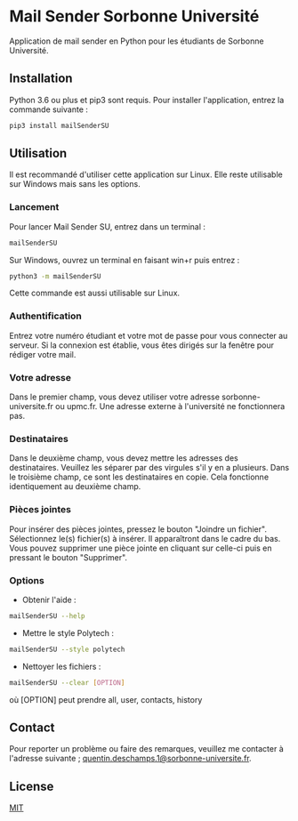 # Mail Sender Sorbonne Université

Application de mail sender en Python pour les étudiants de Sorbonne Université.

## Installation
Python 3.6 ou plus et pip3 sont requis. Pour installer l'application, entrez la commande suivante :

```bash
pip3 install mailSenderSU
```

## Utilisation
Il est recommandé d'utiliser cette application sur Linux. Elle reste utilisable sur Windows mais sans les options.
### Lancement
Pour lancer Mail Sender SU, entrez dans un terminal :
```bash
mailSenderSU
```
Sur Windows, ouvrez un terminal en faisant win+r puis entrez :
```bash
python3 -m mailSenderSU
```
Cette commande est aussi utilisable sur Linux.

### Authentification
Entrez votre numéro étudiant et votre mot de passe pour vous connecter au serveur. Si la connexion est établie, vous êtes dirigés sur la fenêtre pour rédiger votre mail.

### Votre adresse
Dans le premier champ, vous devez utiliser votre adresse sorbonne-universite.fr ou upmc.fr. Une adresse externe à l'université ne fonctionnera pas.

### Destinataires
Dans le deuxième champ, vous devez mettre les adresses des destinataires. Veuillez les séparer par des virgules s'il y en a plusieurs. Dans le troisième champ, ce sont les destinataires en copie. Cela fonctionne identiquement au deuxième champ.

### Pièces jointes
Pour insérer des pièces jointes, pressez le bouton "Joindre un fichier". Sélectionnez le(s) fichier(s) à insérer. Il apparaîtront dans le cadre du bas. Vous pouvez supprimer une pièce jointe en cliquant sur celle-ci puis en pressant le bouton "Supprimer".

### Options
- Obtenir l'aide :
```bash
mailSenderSU --help
```

- Mettre le style Polytech :
```bash
mailSenderSU --style polytech
```

- Nettoyer les fichiers :
```bash
mailSenderSU --clear [OPTION]
```
où [OPTION] peut prendre all, user, contacts, history

## Contact
Pour reporter un problème ou faire des remarques, veuillez me contacter à l'adresse suivante ; quentin.deschamps.1@sorbonne-universite.fr.

## License
[MIT](https://choosealicense.com/licenses/mit/)
